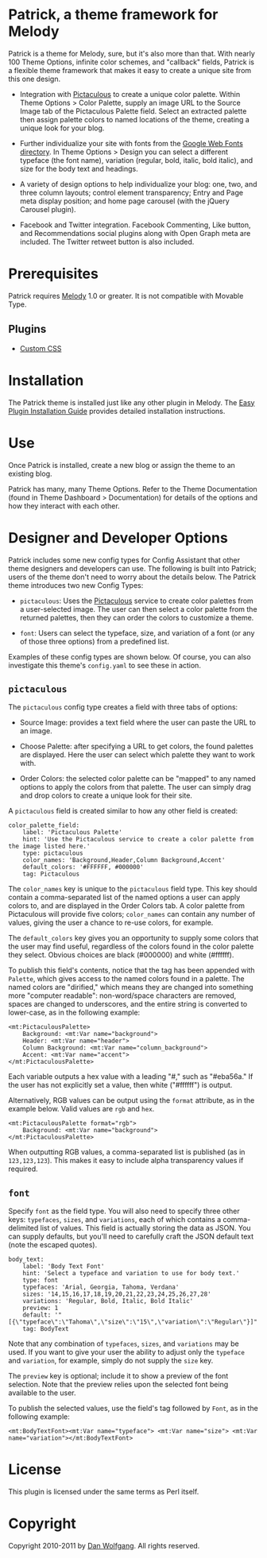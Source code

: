 # Patrick, a theme framework for Melody

Patrick is a theme for Melody, sure, but it's also more than that. With nearly
100 Theme Options, infinite color schemes, and "callback" fields, Patrick is a
flexible theme framework that makes it easy to create a unique site from this
one design.

* Integration with [Pictaculous](http://pictaculous.com) to create a unique
  color palette. Within Theme Options > Color Palette, supply an image URL to
  the Source Image tab of the Pictaculous Palette field. Select an extracted
  palette then assign palette colors to named locations of the theme, creating
  a unique look for your blog.

* Further individualize your site with fonts from the [Google Web Fonts
  directory](http://www.google.com/webfonts). In Theme Options > Design you
  can select a different typeface (the font name), variation (regular, bold,
  italic, bold italic), and size for the body text and headings.

* A variety of design options to help individualize your blog: one, two, and
  three column layouts; control element transparency; Entry and Page meta
  display position; and home page carousel (with the jQuery Carousel plugin).

* Facebook and Twitter integration. Facebook Commenting, Like button, and
  Recommendations social plugins along with Open Graph meta are included. The
  Twitter retweet button is also included.


# Prerequisites

Patrick requires [Melody](http://openmelody.org) 1.0 or greater. It is not
compatible with Movable Type.

## Plugins

* [Custom CSS](https://github.com/endevver/mt-plugin-customcss)


# Installation

The Patrick theme is installed just like any other plugin in Melody. The [Easy
Plugin Installation Guide][] provides detailed installation instructions.

[Easy Plugin Installation Guide]:
    https://github.com/openmelody/melody/wiki/install-EasyPluginInstallGuide

# Use

Once Patrick is installed, create a new blog or assign the theme to an
existing blog.

Patrick has many, many Theme Options. Refer to the Theme Documentation (found
in Theme Dashboard > Documentation) for details of the options and how they
interact with each other.


# Designer and Developer Options

Patrick includes some new config types for Config Assistant that other theme
designers and developers can use. The following is built into Patrick; users
of the theme don't need to worry about the details below. The Patrick theme
introduces two new Config Types:

* `pictaculous`: Uses the [Pictaculous](http://pictaculous.com) service to
  create color palettes from a user-selected image. The user can then select a
  color palette from the returned palettes, then they can order the colors to
  customize a theme.

* `font`: Users can select the typeface, size, and variation of a font (or any
  of those three options) from a predefined list.

Examples of these config types are shown below. Of course, you can also
investigate this theme's `config.yaml` to see these in action.

## `pictaculous`

The `pictaculous` config type creates a field with three tabs of options:

* Source Image: provides a text field where the user can paste the URL to an
  image.

* Choose Palette: after specifying a URL to get colors, the found palettes are
  displayed. Here the user can select which palette they want to work with.

* Order Colors: the selected color palette can be "mapped" to any named
  options to apply the colors from that palette. The user can simply drag and
  drop colors to create a unique look for their site.

A `pictaculous` field is created similar to how any other field is created:

    color_palette_field:
        label: 'Pictaculous Palette'
        hint: 'Use the Pictaculous service to create a color palette from the image listed here.'
        type: pictaculous
        color_names: 'Background,Header,Column Background,Accent'
        default_colors: '#FFFFFF, #000000'
        tag: Pictaculous

The `color_names` key is unique to the `pictaculous` field type. This key
should contain a comma-separated list of the named options a user can apply
colors to, and are displayed in the Order Colors tab. A color palette from
Pictaculous will provide five colors; `color_names` can contain any number of
values, giving the user a chance to re-use colors, for example.

The `default_colors` key gives you an opportunity to supply some colors that
the user may find useful, regardless of the colors found in the color palette
they select. Obvious choices are black (#000000) and white (#ffffff).

To publish this field's contents, notice that the tag has been appended with
`Palette`, which gives access to the named colors found in a palette. The
named colors are "dirified," which means they are changed into something more
"computer readable": non-word/space characters are removed, spaces are changed
to underscores, and the entire string is converted to lower-case, as in the
following example:

    <mt:PictaculousPalette>
        Background: <mt:Var name="background">
        Header: <mt:Var name="header">
        Column Background: <mt:Var name="column_background">
        Accent: <mt:Var name="accent">
    </mt:PictaculousPalette>

Each variable outputs a hex value with a leading "#," such as "#eba56a." If
the user has not explicitly set a value, then white ("#ffffff") is output.

Alternatively, RGB values can be output using the `format` attribute, as in
the example below. Valid values are `rgb` and `hex`.

    <mt:PictaculousPalette format="rgb">
        Background: <mt:Var name="background">
    </mt:PictaculousPalette>

When outputting RGB values, a comma-separated list is published (as in
`123,123,123`). This makes it easy to include alpha transparency values if
required.

## `font`

Specify `font` as the field type. You will also need to specify three other
keys: `typefaces`, `sizes`, and `variations`, each of which contains a
comma-delimited list of values. This field is actually storing the data as
JSON. You can supply defaults, but you'll need to carefully craft the JSON
default text (note the escaped quotes).

    body_text:
        label: 'Body Text Font'
        hint: 'Select a typeface and variation to use for body text.'
        type: font
        typefaces: 'Arial, Georgia, Tahoma, Verdana'
        sizes: '14,15,16,17,18,19,20,21,22,23,24,25,26,27,28'
        variations: 'Regular, Bold, Italic, Bold Italic'
        preview: 1
        default: '"[{\"typeface\":\"Tahoma\",\"size\":\"15\",\"variation\":\"Regular\"}]"'
        tag: BodyText

Note that any combination of `typefaces`, `sizes`, and `variations` may be
used. If you want to give your user the ability to adjust only the `typeface`
and `variation`, for example, simply do not supply the `size` key.

The `preview` key is optional; include it to show a preview of the font
selection. Note that the preview relies upon the selected font being available
to the user.

To publish the selected values, use the field's tag followed by `Font`, as in
the following example:

    <mt:BodyTextFont><mt:Var name="typeface"> <mt:Var name="size"> <mt:Var name="variation"></mt:BodyTextFont>


# License

This plugin is licensed under the same terms as Perl itself.

# Copyright

Copyright 2010-2011 by [Dan Wolfgang](http://danandsherree.com). All rights
reserved.
